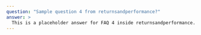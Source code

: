 ```yaml
---
question: "Sample question 4 from returnsandperformance?"
answer: >
  This is a placeholder answer for FAQ 4 inside returnsandperformance. It uses proper YAML block formatting to avoid any parsing issues.
---
```

